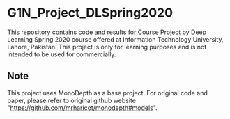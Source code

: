 # G1N_Project_DLSpring2020
This repository contains code and results for Course Project by Deep Learning Spring 2020 course offered at Information Technology University, Lahore, Pakistan. This project is only for learning purposes and is not intended to be used for commercially.

## Note
This project uses MonoDepth as a base project. For original code and paper, please refer to original github website "https://github.com/mrharicot/monodepth#models".
